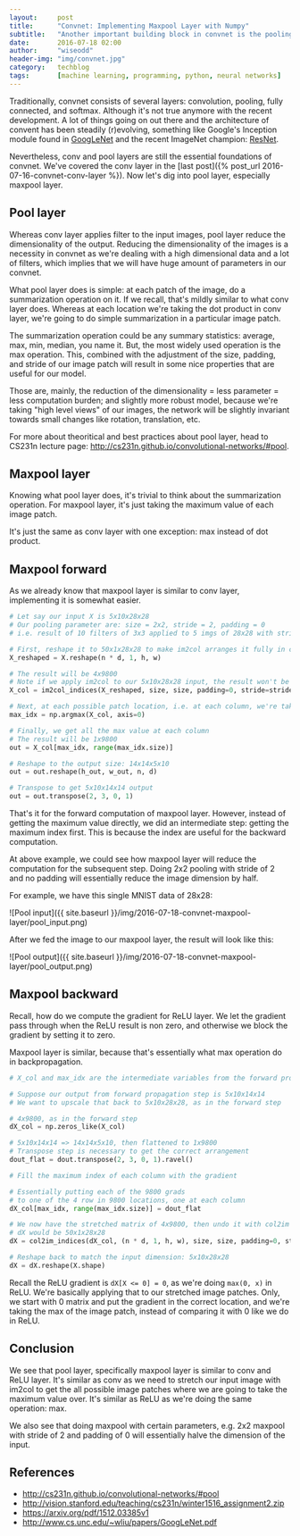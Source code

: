 ```yaml
---
layout:     post
title:      "Convnet: Implementing Maxpool Layer with Numpy"
subtitle:   "Another important building block in convnet is the pooling layer. Nowadays, the most widely used is the max pool layer. Let's dissect its Numpy implementation!"
date:       2016-07-18 02:00
author:     "wiseodd"
header-img: "img/convnet.jpg"
category:   techblog
tags:       [machine learning, programming, python, neural networks]
---
```


Traditionally, convnet consists of several layers: convolution, pooling, fully connected, and softmax. Although it's not true anymore with the recent development. A lot of things going on out there and the architecture of convent has been steadily (r)evolving, something like Google's Inception module found in [GoogLeNet](http://www.cs.unc.edu/~wliu/papers/GoogLeNet.pdf) and the recent ImageNet champion: [ResNet](https://arxiv.org/pdf/1512.03385v1).

Nevertheless, conv and pool layers are still the essential foundations of convnet. We've covered the conv layer in the [last post]({% post_url 2016-07-16-convnet-conv-layer %}). Now let's dig into pool layer, especially maxpool layer.

<h2 class="section-heading">Pool layer</h2>

Whereas conv layer applies filter to the input images, pool layer reduce the dimensionality of the output. Reducing the dimensionality of the images is a necessity in convnet as we're dealing with a high dimensional data and a lot of filters, which implies that we will have huge amount of parameters in our convnet.

What pool layer does is simple: at each patch of the image, do a summarization operation on it. If we recall, that's mildly similar to what conv layer does. Whereas at each location we're taking the dot product in conv layer, we're going to do simple summarization in a particular image patch.

The summarization operation could be any summary statistics: average, max, min, median, you name it. But, the most widely used operation is the max operation. This, combined with the adjustment of the size, padding, and stride of our image patch will result in some nice properties that are useful for our model.

Those are, mainly, the reduction of the dimensionality = less parameter = less computation burden; and slightly more robust model, because we're taking "high level views" of our images, the network will be slightly invariant towards small changes like rotation, translation, etc.

For more about theoritical and best practices about pool layer, head to CS231n lecture page: <http://cs231n.github.io/convolutional-networks/#pool>.

<h2 class="section-heading">Maxpool layer</h2>

Knowing what pool layer does, it's trivial to think about the summarization operation. For maxpool layer, it's just taking the maximum value of each image patch.

It's just the same as conv layer with one exception: max instead of dot product.

<h2 class="section-heading">Maxpool forward</h2>

As we already know that maxpool layer is similar to conv layer, implementing it is somewhat easier.

``` python
# Let say our input X is 5x10x28x28
# Our pooling parameter are: size = 2x2, stride = 2, padding = 0
# i.e. result of 10 filters of 3x3 applied to 5 imgs of 28x28 with stride = 1 and padding = 1

# First, reshape it to 50x1x28x28 to make im2col arranges it fully in column
X_reshaped = X.reshape(n * d, 1, h, w)

# The result will be 4x9800
# Note if we apply im2col to our 5x10x28x28 input, the result won't be as nice: 40x980
X_col = im2col_indices(X_reshaped, size, size, padding=0, stride=stride)

# Next, at each possible patch location, i.e. at each column, we're taking the max index
max_idx = np.argmax(X_col, axis=0)

# Finally, we get all the max value at each column
# The result will be 1x9800
out = X_col[max_idx, range(max_idx.size)]

# Reshape to the output size: 14x14x5x10
out = out.reshape(h_out, w_out, n, d)

# Transpose to get 5x10x14x14 output
out = out.transpose(2, 3, 0, 1)
```

That's it for the forward computation of maxpool layer. However, instead of getting the maximum value directly, we did an intermediate step: getting the maximum index first. This is because the index are useful for the backward computation.

At above example, we could see how maxpool layer will reduce the computation for the subsequent step. Doing 2x2 pooling with stride of 2 and no padding will essentially reduce the image dimension by half.

For example, we have this single MNIST data of 28x28:

![Pool input]({{ site.baseurl }}/img/2016-07-18-convnet-maxpool-layer/pool_input.png)

After we fed the image to our maxpool layer, the result will look like this:

![Pool output]({{ site.baseurl }}/img/2016-07-18-convnet-maxpool-layer/pool_output.png)

<h2 class="section-heading">Maxpool backward</h2>

Recall, how do we compute the gradient for ReLU layer. We let the gradient pass through when the ReLU result is non zero, and otherwise we block the gradient by setting it to zero.

Maxpool layer is similar, because that's essentially what max operation do in backpropagation.

``` python
# X_col and max_idx are the intermediate variables from the forward propagation step

# Suppose our output from forward propagation step is 5x10x14x14
# We want to upscale that back to 5x10x28x28, as in the forward step

# 4x9800, as in the forward step
dX_col = np.zeros_like(X_col)

# 5x10x14x14 => 14x14x5x10, then flattened to 1x9800
# Transpose step is necessary to get the correct arrangement
dout_flat = dout.transpose(2, 3, 0, 1).ravel()

# Fill the maximum index of each column with the gradient

# Essentially putting each of the 9800 grads
# to one of the 4 row in 9800 locations, one at each column
dX_col[max_idx, range(max_idx.size)] = dout_flat

# We now have the stretched matrix of 4x9800, then undo it with col2im operation
# dX would be 50x1x28x28
dX = col2im_indices(dX_col, (n * d, 1, h, w), size, size, padding=0, stride=stride)

# Reshape back to match the input dimension: 5x10x28x28
dX = dX.reshape(X.shape)
```

Recall the ReLU gradient is `dX[X <= 0] = 0`, as we're doing `max(0, x)` in ReLU. We're basically applying that to our stretched image patches. Only, we start with 0 matrix and put the gradient in the correct location, and we're taking the max of the image patch, instead of comparing it with 0 like we do in ReLU.

<h2 class="section-heading">Conclusion</h2>

We see that pool layer, specifically maxpool layer is similar to conv and ReLU layer. It's similar as conv as we need to stretch our input image with im2col to get the all possible image patches where we are going to take the maximum value over. It's similar as ReLU as we're doing the same operation: max.

We also see that doing maxpool with certain parameters, e.g. 2x2 maxpool with stride of 2 and padding of 0 will essentially halve the dimension of the input.

<h2 class="section-heading">References</h2>

* <http://cs231n.github.io/convolutional-networks/#pool>
* <http://vision.stanford.edu/teaching/cs231n/winter1516_assignment2.zip>
* <https://arxiv.org/pdf/1512.03385v1>
* <http://www.cs.unc.edu/~wliu/papers/GoogLeNet.pdf>
